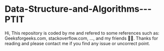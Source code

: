 # Data-Structure-and-Algorithms---PTIT
Hi,
This repository is coded by me and refered to some references such as: Geeksforgeeks.com, stackoverflow.com, ..., and my friends 👨🏻.
Thanks for reading and please contact me if you find any issue or uncorrect point.
